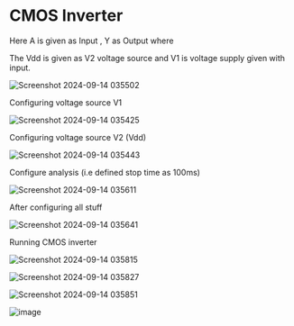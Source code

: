 # CMOS Inverter

Here A is given as Input , Y as Output where 
 
The Vdd is given as V2 voltage source and V1 is voltage supply given with input.

![Screenshot 2024-09-14 035502](https://github.com/user-attachments/assets/4f98cc4c-2223-4349-80cc-f7292022a521)
 
Configuring voltage source V1  

![Screenshot 2024-09-14 035425](https://github.com/user-attachments/assets/85ff5813-7ce6-46b9-95b7-d2201201acce) 
 
Configuring voltage source V2 (Vdd) 

![Screenshot 2024-09-14 035443](https://github.com/user-attachments/assets/2d892dfd-ccb5-495d-8009-af4abb1f1b72)

Configure analysis (i.e defined stop time as 100ms)

![Screenshot 2024-09-14 035611](https://github.com/user-attachments/assets/5803f22f-afe8-4907-bef7-861b432e36d6)
 
After configuring all stuff
 
![Screenshot 2024-09-14 035641](https://github.com/user-attachments/assets/517e04e6-cd10-48b6-aafd-d650cc43d193)

Running CMOS inverter 

![Screenshot 2024-09-14 035815](https://github.com/user-attachments/assets/015b40a1-aaca-4774-af48-71981a8dae84)  

![Screenshot 2024-09-14 035827](https://github.com/user-attachments/assets/c5dd4210-1fc0-42c2-9bc3-cbd61cf3b33e)

![Screenshot 2024-09-14 035851](https://github.com/user-attachments/assets/ba20112d-fde8-4315-a40d-57ac9b2783fe)

![image](https://github.com/user-attachments/assets/5ec7ea84-9da7-407b-b1da-2221c78cce79)
 
